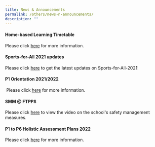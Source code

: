 ```yaml
---
title: News & Announcements
permalink: /others/news-n-announcements/
description: ""
---
```

#### Home-based Learning Timetable

Please click [here](/ftpps-family/students-corner/home-based-learning-timetable) for more information.

#### Sports-for-All 2021 updates

Please click [here](/others/news-n-announcements/sports-for-all-2021-updates) to get the latest updates on Sports-for-All-2021!

#### P1 Orientation 2021/2022

 Please click [here](/ftpps-family/parents-corner/p1-orientation-2021-2022) for more information.

#### SMM @ FTPPS

Please click [here](/others/news-n-announcements/smm-at-ftpps) to view the video on the school's safety management measures.

#### P1 to P6 Holistic Assessment Plans 2022

Please click [here](/ftpps-family/parents-corner/p1-to-p6-holistic-assessment-plans) for more information.